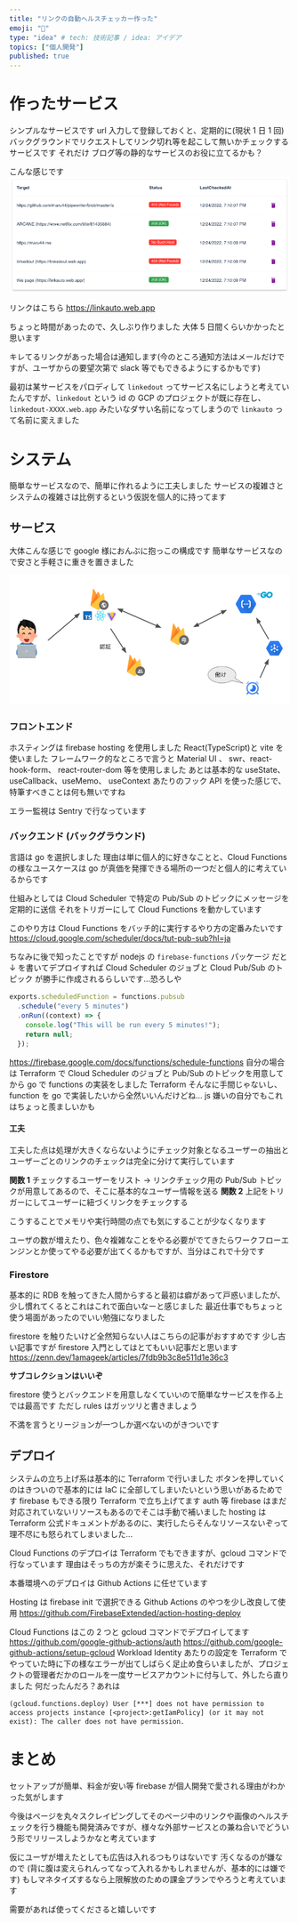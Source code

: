 ```yaml
---
title: "リンクの自動ヘルスチェッカー作った"
emoji: "🦗"
type: "idea" # tech: 技術記事 / idea: アイデア
topics: ["個人開発"]
published: true
---
```


# 作ったサービス

シンプルなサービスです
url 入力して登録しておくと、定期的に(現状 1 日 1 回)バックグラウンドでリクエストしてリンク切れ等を起こして無いかチェックするサービスです
それだけ
ブログ等の静的なサービスのお役に立てるかも？

こんな感じです
![](/images/linkauto/sample.png)

リンクはこちら
https://linkauto.web.app

ちょっと時間があったので、久しぶり作りました
大体 5 日間くらいかかったと思います

キレてるリンクがあった場合は通知します(今のところ通知方法はメールだけですが、ユーザからの要望次第で slack 等でもできるようにするかもです)

最初は某サービスをパロディして `linkedout` ってサービス名にしようと考えていたんですが、`linkedout` という id の GCP のプロジェクトが既に存在し、`linkedout-XXXX.web.app` みたいなダサい名前になってしまうので `linkauto` って名前に変えました

# システム

簡単なサービスなので、簡単に作れるように工夫しました
サービスの複雑さとシステムの複雑さは比例するという仮説を個人的に持ってます

## サービス

大体こんな感じで google 様におんぶに抱っこの構成です
簡単なサービスなので安さと手軽さに重きを置きました

![](/images/linkauto/system.png)

### フロントエンド

ホスティングは firebase hosting を使用しました
React(TypeScript)と vite を使いました
フレームワーク的なところで言うと Material UI 、 swr、react-hook-form、 react-router-dom 等を使用しました
あとは基本的な useState、 useCallback、useMemo、 useContext あたりのフック API を使った感じで、特筆すべきことは何も無いですね

エラー監視は Sentry で行なっています

### バックエンド (バックグラウンド)

言語は go を選択しました
理由は単に個人的に好きなことと、Cloud Functions の様なユースケースは go が真価を発揮できる場所の一つだと個人的に考えているからです

仕組みとしては
Cloud Scheduler で特定の Pub/Sub のトピックにメッセージを定期的に送信
それをトリガーにして Cloud Functions を動かしています

このやり方は Cloud Functions をバッチ的に実行するやり方の定番みたいです
https://cloud.google.com/scheduler/docs/tut-pub-sub?hl=ja

ちなみに後で知ったことですが nodejs の `firebase-functions` パッケージ だと ↓ を書いてデプロイすれば Cloud Scheduler のジョブと Cloud Pub/Sub のトピック が勝手に作成されるらしいです...恐ろしや

```js
exports.scheduledFunction = functions.pubsub
  .schedule("every 5 minutes")
  .onRun((context) => {
    console.log("This will be run every 5 minutes!");
    return null;
  });
```

https://firebase.google.com/docs/functions/schedule-functions
自分の場合は Terraform で Cloud Scheduler のジョブと Pub/Sub のトピックを用意してから go で functions の実装をしました
Terraform そんなに手間じゃないし、function を go で実装したいから全然いいんだけどね...
js 嫌いの自分でもこれはちょっと羨ましいかも

#### 工夫

工夫した点は処理が大きくならないようにチェック対象となるユーザーの抽出とユーザーごとのリンクのチェックは完全に分けて実行しています

**関数 1**
チェックするユーザーをリスト → リンクチェック用の Pub/Sub トピックが用意してあるので、そこに基本的なユーザー情報を送る
**関数 2**
上記をトリガーにしてユーザーに紐づくリンクをチェックする

こうすることでメモリや実行時間の点でも気にすることが少なくなります

ユーザの数が増えたり、色々複雑なことをやる必要がでてきたらワークフローエンジンとか使ってやる必要が出てくるかもですが、当分はこれで十分です

### Firestore

基本的に RDB を触ってきた人間からすると最初は癖があって戸惑いましたが、少し慣れてくるとこれはこれで面白いなーと感じました
最近仕事でもちょっと使う場面があったのでいい勉強になりました

firestore を触りたいけど全然知らない人はこちらの記事がおすすめです
少し古い記事ですが firestore 入門としてはとてもいい記事だと思います
https://zenn.dev/1amageek/articles/7fdb9b3c8e511d1e36c3

**サブコレクションはいいぞ**

firestore 使うとバックエンドを用意しなくていいので簡単なサービスを作る上では最高です
ただし rules はガッツリと書きましょう

不満を言うとリージョンが一つしか選べないのがきついです

## デプロイ

システムの立ち上げ系は基本的に Terraform で行いました
ボタンを押していくのはきついので基本的には IaC に全部してしまいたいという思いがあるためです
firebase もできる限り Terraform で立ち上げてます
auth 等 firebase はまだ対応されていないリソースもあるのでそこは手動で補いました
hosting は Terraform 公式ドキュメントがあるのに、実行したらそんなリソースないぞって理不尽にも怒られてしまいました...

Cloud Functions のデプロイは Terraform でもできますが、gcloud コマンドで行なっています
理由はそっちの方が楽そうに思えた、それだけです

本番環境へのデプロイは Github Actions に任せています

Hosting は firebase init で選択できる Github Actions のやつを少し改良して使用
https://github.com/FirebaseExtended/action-hosting-deploy

Cloud Functions はこの 2 つと gcloud コマンドでデプロイしてます
https://github.com/google-github-actions/auth
https://github.com/google-github-actions/setup-gcloud
Workload Identity あたりの設定を Terraform でやっていた時に下の様なエラーが出てしばらく足止め食らいましたが、プロジェクトの管理者だかのロールを一度サービスアカウントに付与して、外したら直りました
何だったんだろ？あれは

```
(gcloud.functions.deploy) User [***] does not have permission to access projects instance [<project>:getIamPolicy] (or it may not exist): The caller does not have permission.
```

# まとめ

セットアップが簡単、料金が安い等 firebase が個人開発で愛される理由がわかった気がします

今後はページを丸々スクレイピングしてそのページ中のリンクや画像のヘルスチェックを行う機能も開発済みですが、様々な外部サービスとの兼ね合いでどういう形でリリースしようかなと考えています

仮にユーザが増えたとしても広告は入れるつもりはないです
汚くなるのが嫌なので (背に腹は変えられんってなって入れるかもしれませんが、基本的には嫌です)
もしマネタイズするなら上限解放のための課金プランでやろうと考えています

需要があれば使ってくださると嬉しいです
